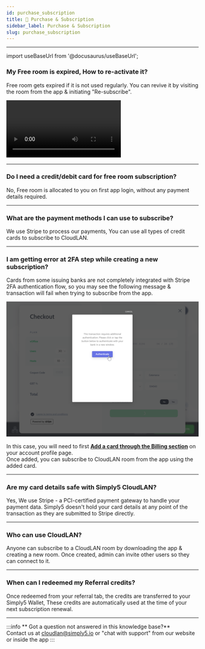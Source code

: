 ```yaml
---
id: purchase_subscription
title: 🧾 Purchase & Subscription
sidebar_label: Purchase & Subscription
slug: purchase_subscription
---
```


---
import useBaseUrl from '@docusaurus/useBaseUrl';

### My Free room is expired, How to re-activate it?
Free room gets expired if it is not used regularly. You can revive it by visiting the room from the app & initiating "Re-subscribe".
<div className = "iframe_container">
    <video className="responsive-iframe" src={useBaseUrl("videos/howtoresubscribe.mp4")} title="How to Subscribe" autoPlay="true" controls></video>
</div>

---

### Do I need a credit/debit card for free room subscription?

No, Free room is allocated to you on first app login, without any payment details required.

---
### What are the payment methods I can use to subscribe?

We use Stripe to process our payments, You can use all types of credit cards to subscribe to CloudLAN.

---

### I am getting error at 2FA step while creating a new subscription?

 Cards from some issuing banks are not completely integrated with Stripe 2FA authentication flow, so you may see the following message & transaction will fail when trying to subscribe from the app.

 ![Bank 2FA issue](assets/otp.png)

In this case, you will need to first [**Add a card through the Billing section**](https://y5.ai/usercards) on your account profile page. <br />
Once added, you can subscribe to CloudLAN room from the app using the added card.

---
### Are my card details safe with Simply5 CloudLAN?

Yes, We use Stripe - a PCI-certified payment gateway to handle your payment data. Simply5 doesn't hold your card details at any point of the transaction as they are submitted to Stripe directly.

---

### Who can use CloudLAN?

Anyone can subscribe to a CloudLAN room by downloading the app & creating a new room. Once created, admin can invite other users so they can connect to it.

---
### When can I redeemed my Referral credits?

Once redeemed from your referral tab, the credits are transferred to your Simply5 Wallet, These credits are automatically used at the time of your next subscription renewal.




---
:::info
 ** Got a question not answered in this knowledge base?** <br />
 Contact us at [cloudlan@simply5.io](mailto:cloudlan@simply5.io) or "chat with support" from our website or inside the app
:::